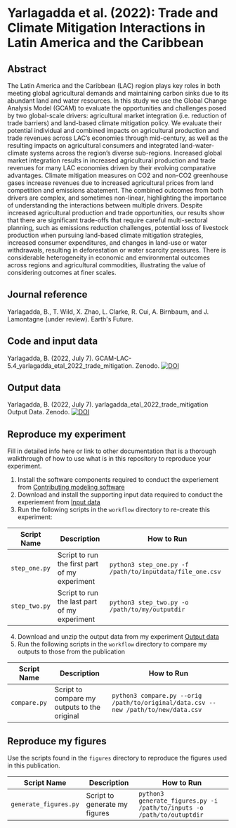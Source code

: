 
# Yarlagadda et al. (2022): Trade and Climate Mitigation Interactions in Latin America and the Caribbean


## Abstract
The Latin America and the Caribbean (LAC) region plays key roles in both meeting global agricultural demands and maintaining carbon sinks due to its abundant land and water resources. In this study we use the Global Change Analysis Model (GCAM) to evaluate the opportunities and challenges posed by two global-scale drivers: agricultural market integration (i.e. reduction of trade barriers) and land-based climate mitigation policy. We evaluate their potential individual and combined impacts on agricultural production and trade revenues across LAC’s economies through mid-century, as well as the resulting impacts on agricultural consumers and integrated land-water-climate systems across the region’s diverse sub-regions. Increased global market integration results in increased agricultural production and trade revenues for many LAC economies driven by their evolving comparative advantages. Climate mitigation measures on CO2 and non-CO2 greenhouse gases increase revenues due to increased agricultural prices from land competition and emissions abatement. The combined outcomes from both drivers are complex, and sometimes non-linear, highlighting the importance of understanding the interactions between multiple drivers. Despite increased agricultural production and trade opportunities, our results show that there are significant trade-offs that require careful multi-sectoral planning, such as emissions reduction challenges, potential loss of livestock production when pursuing land-based climate mitigation strategies, increased consumer expenditures, and changes in land-use or water withdrawals, resulting in deforestation or water scarcity pressures. There is considerable heterogeneity in economic and environmental outcomes across regions and agricultural commodities, illustrating the value of considering outcomes at finer scales.

## Journal reference
Yarlagadda, B., T. Wild, X. Zhao, L. Clarke, R. Cui, A. Birnbaum, and J. Lamontagne (under review). Earth's Future.

## Code and input data
Yarlagadda, B. (2022, July 7). GCAM-LAC-5.4_yarlagadda_etal_2022_trade_mitigation. Zenodo. [![DOI](https://zenodo.org/badge/DOI/10.5281/zenodo.6807291.svg)](https://doi.org/10.5281/zenodo.6807291)

## Output data
Yarlagadda, B. (2022, July 7). yarlagadda_etal_2022_trade_mitigation Output Data. Zenodo. [![DOI](https://zenodo.org/badge/DOI/10.5281/zenodo.6807540.svg)](https://doi.org/10.5281/zenodo.6807540)


## Reproduce my experiment
Fill in detailed info here or link to other documentation that is a thorough walkthrough of how to use what is in this repository to reproduce your experiment.


1. Install the software components required to conduct the experiement from [Contributing modeling software](#contributing-modeling-software)
2. Download and install the supporting input data required to conduct the experiement from [Input data](#input-data)
3. Run the following scripts in the `workflow` directory to re-create this experiment:

| Script Name | Description | How to Run |
| --- | --- | --- |
| `step_one.py` | Script to run the first part of my experiment | `python3 step_one.py -f /path/to/inputdata/file_one.csv` |
| `step_two.py` | Script to run the last part of my experiment | `python3 step_two.py -o /path/to/my/outputdir` |

4. Download and unzip the output data from my experiment [Output data](#output-data)
5. Run the following scripts in the `workflow` directory to compare my outputs to those from the publication

| Script Name | Description | How to Run |
| --- | --- | --- |
| `compare.py` | Script to compare my outputs to the original | `python3 compare.py --orig /path/to/original/data.csv --new /path/to/new/data.csv` |

## Reproduce my figures
Use the scripts found in the `figures` directory to reproduce the figures used in this publication.

| Script Name | Description | How to Run |
| --- | --- | --- |
| `generate_figures.py` | Script to generate my figures | `python3 generate_figures.py -i /path/to/inputs -o /path/to/outuptdir` |
